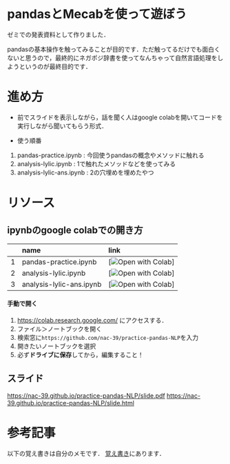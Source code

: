# pandasとMecabを使って遊ぼう

ゼミでの発表資料として作りました．

pandasの基本操作を触ってみることが目的です．ただ触ってるだけでも面白くないと思うので，最終的にネガポジ辞書を使ってなんちゃって自然言語処理をしようというのが最終目的です．

# 進め方
- 前でスライドを表示しながら，話を聞く人はgoogle colabを開いてコードを実行しながら聞いてもらう形式．

- 使う順番
1. pandas-practice.ipynb : 今回使うpandasの概念やメソッドに触れる
2. analysis-lylic.ipynb : 1で触れたメソッドなどを使ってみる
3. analysis-lylic-ans.ipynb : 2の穴埋めを埋めたやつ


# リソース
## ipynbのgoogle colabでの開き方

||name|link|
|:--|:--|:--|
|1|pandas-practice.ipynb|[![Open with Colab](https://colab.research.google.com/github/nac-39/practice-pandas-NLP/blob/master/pandas-practice.ipynb)]|
|2|analysis-lylic.ipynb|[![Open with Colab](https://colab.research.google.com/github/nac-39/practice-pandas-NLP/blob/master/analysis-lylic.ipynb)]|
|3|analysis-lylic-ans.ipynb|[![Open with Colab](https://colab.research.google.com/github/nac-39/practice-pandas-NLP/blob/master/analysis-lylic-ans.ipynb)]|

#### 手動で開く
1. https://colab.research.google.com/ にアクセスする．
2. ファイル＞ノートブックを開く
3. 検索窓に`https://github.com/nac-39/practice-pandas-NLP`を入力
4. 開きたいノートブックを選択
5. 必ず**ドライブに保存**してから，編集すること！

## スライド
https://nac-39.github.io/practice-pandas-NLP/slide.pdf
https://nac-39.github.io/practice-pandas-NLP/slide.html

# 参考記事
以下の覚え書きは自分のメモです．
[覚え書き](./memo.md)にあります．